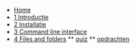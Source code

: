 <!-- docs/_sidebar.md -->

* [Home](/)
* [1 Introductie](./01_introductie/01_course.md)
* [2 Installatie](./02_installatie/01_course.md)
* [3 Command line interface](./03_commandline/01_course.md)
* [4 Files and folders](./04_filesandfolders/01_course.md)
** [quiz](./04_filesandfolders/80_quiz.md)
** [opdrachten](./04_filesandfolders/99_opdrachten.md)
